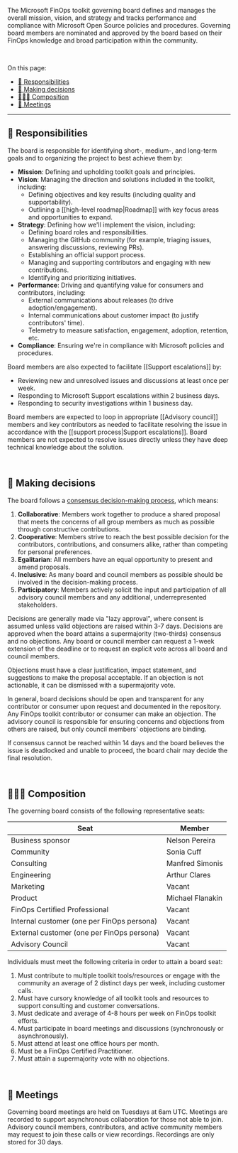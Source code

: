 <!-- markdownlint-disable MD041 -->

The Microsoft FinOps toolkit governing board defines and manages the overall mission, vision, and strategy and tracks performance and compliance with Microsoft Open Source policies and procedures. Governing board members are nominated and approved by the board based on their FinOps knowledge and broad participation within the community.

<br>

On this page:

- [💼 Responsibilities](#-responsibilities)
- [🤔 Making decisions](#-making-decisions)
- [🧑‍🤝‍🧑 Composition](#-composition)
- [📑 Meetings](#-meetings)

---

## 💼 Responsibilities

The board is responsible for identifying short-, medium-, and long-term goals and to organizing the project to best achieve them by:

- **Mission**: Defining and upholding toolkit goals and principles.
- **Vision**: Managing the direction and solutions included in the toolkit, including:
  - Defining objectives and key results (including quality and supportability).
  - Outlining a [[high-level roadmap|Roadmap]] with key focus areas and opportunities to expand.
- **Strategy**: Defining how we'll implement the vision, including:
  - Defining board roles and responsibilities.
  - Managing the GitHub community (for example, triaging issues, answering discussions, reviewing PRs).
  - Establishing an official support process.
  - Managing and supporting contributors and engaging with new contributions.
  - Identifying and prioritizing initiatives.
- **Performance**: Driving and quantifying value for consumers and contributors, including:
  - External communications about releases (to drive adoption/engagement).
  - Internal communications about customer impact (to justify contributors' time).
  - Telemetry to measure satisfaction, engagement, adoption, retention, etc.
- **Compliance**: Ensuring we're in compliance with Microsoft policies and procedures.

Board members are also expected to facilitate [[Support escalations]] by:

- Reviewing new and unresolved issues and discussions at least once per week.
- Responding to Microsoft Support escalations within 2 business days.
- Responding to security investigations within 1 business day.

Board members are expected to loop in appropriate [[Advisory council]] members and key contributors as needed to facilitate resolving the issue in accordance with the [[support process|Support escalations]]. Board members are not expected to resolve issues directly unless they have deep technical knowledge about the solution.

<br>

## 🤔 Making decisions

The board follows a [consensus decision-making process](https://en.wikipedia.org/wiki/Consensus_decision-making#Objectives), which means:

1. **Collaborative**: Members work together to produce a shared proposal that meets the concerns of all group members as much as possible through constructive contributions.
2. **Cooperative**: Members strive to reach the best possible decision for the contributors, contributions, and consumers alike, rather than competing for personal preferences.
3. **Egalitarian**: All members have an equal opportunity to present and amend proposals.
4. **Inclusive**: As many board and council members as possible should be involved in the decision-making process.
5. **Participatory**: Members actively solicit the input and participation of all advisory council members and any additional, underrepresented stakeholders.

Decisions are generally made via "lazy approval", where consent is assumed unless valid objections are raised within 3-7 days. Decisions are approved when the board attains a supermajority (two-thirds) consensus and no objections. Any board or council member can request a 1-week extension of the deadline or to request an explicit vote across all board and council members.

Objections must have a clear justification, impact statement, and suggestions to make the proposal acceptable. If an objection is not actionable, it can be dismissed with a supermajority vote.

In general, board decisions should be open and transparent for any contributor or consumer upon request and documented in the repository. Any FinOps toolkit contributor or consumer can make an objection. The advisory council is responsible for ensuring concerns and objections from others are raised, but only council members' objections are binding.

If consensus cannot be reached within 14 days and the board believes the issue is deadlocked and unable to proceed, the board chair may decide the final resolution.

<br>

## 🧑‍🤝‍🧑 Composition

The governing board consists of the following representative seats:

| Seat                                       | Member           |
| ------------------------------------------ | ---------------- |
| Business sponsor                           | Nelson Pereira   |
| Community                                  | Sonia Cuff       |
| Consulting                                 | Manfred Simonis  |
| Engineering                                | Arthur Clares    |
| Marketing                                  | Vacant           |
| Product                                    | Michael Flanakin |
| FinOps Certified Professional              | Vacant           |
| Internal customer (one per FinOps persona) | Vacant           |
| External customer (one per FinOps persona) | Vacant           |
| Advisory Council                           | Vacant           |

Individuals must meet the following criteria in order to attain a board seat:

1. Must contribute to multiple toolkit tools/resources or engage with the community an average of 2 distinct days per week, including customer calls.
2. Must have cursory knowledge of all toolkit tools and resources to support consulting and customer conversations.
3. Must dedicate and average of 4-8 hours per week on FinOps toolkit efforts.
4. Must participate in board meetings and discussions (synchronously or asynchronously).
5. Must attend at least one office hours per month.
6. Must be a FinOps Certified Practitioner.
7. Must attain a supermajority vote with no objections.

<br>

## 📑 Meetings

Governing board meetings are held on Tuesdays at 6am UTC. Meetings are recorded to support asynchronous collaboration for those not able to join. Advisory council members, contributors, and active community members may request to join these calls or view recordings. Recordings are only stored for 30 days.

<br>
